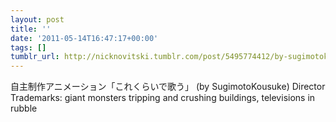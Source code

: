 ```yaml
---
layout: post
title: ''
date: '2011-05-14T16:47:17+00:00'
tags: []
tumblr_url: http://nicknovitski.tumblr.com/post/5495774412/by-sugimotokousuke
---
```

自主制作アニメーション「これくらいで歌う」 (by SugimotoKousuke)
Director Trademarks: giant monsters tripping and crushing buildings, televisions in rubble
